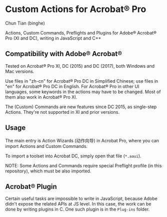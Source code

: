 # Custom Actions for Acrobat® Pro
Chun Tian (binghe)

Actions, Custom Commands, Preflights and Plugins for Adobe® Acrobat® Pro (XI and DC), writing in JavaScript and C++

## Compatibility with Adobe® Acrobat®

Tested on Acrobat® Pro XI, DC (2015) and DC (2017), both Windows and Mac versions.

Use files in "zh-cn" for Acrobat® Pro DC in Simplified Chinese; use files in "en" for Acrobat® Pro DC in English. For Acrobat® Pro in other UI languages, some keywords in the actions may have to be changed.  Most of them also work in Acrobat® Pro XI.

The (Custom) Commands are new features since DC 2015, as single-step Actions. They're not supported in XI and prior versions.

## Usage

The main entry is Action Wizards (动作向导) in Acrobat Pro, where you can import Actions and Custom Commands.

To import a toolset into Acrobat DC, simply open that file (`*.aaui`).

NOTE: Some Actions and Commands require special Preflight profile (in this repository), which must be also imported.

## Acrobat® Plugin

Certain useful tasks are impossible to write in JavaScript, because Adobe didn't expose the related APIs at JS level. In this case, the work can be done by writing plugins in C. One such plugin is in the `Plug-ins` folder.
